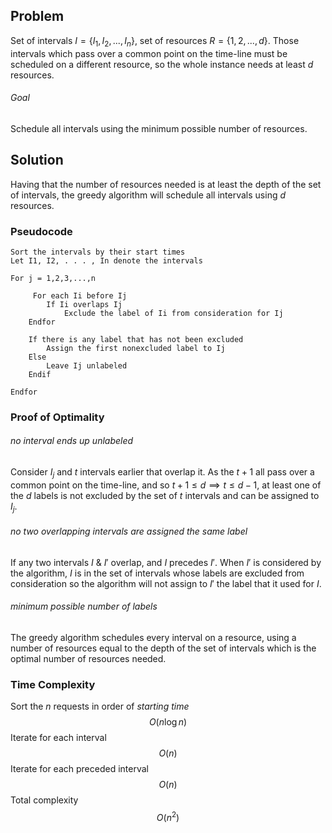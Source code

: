 ## Problem
Set of intervals $I = \{I_1,I_2,...,I_n\}$, set of resources $R = \{1,2,...,d \}$. Those intervals which pass over a common point on the time-line must be scheduled on a different resource, so the whole instance needs at least $d$ resources.
###### Goal
Schedule all intervals using the minimum possible number of resources.
## Solution
Having that the number of resources needed is at least the depth of the set of intervals, the greedy algorithm will schedule all intervals using $d$ resources.
### Pseudocode
```
Sort the intervals by their start times
Let I1, I2, . . . , In denote the intervals

For j = 1,2,3,...,n

	 For each Ii before Ij 
		If Ii overlaps Ij
			Exclude the label of Ii from consideration for Ij
	Endfor  

	If there is any label that has not been excluded
		Assign the first nonexcluded label to Ij
	Else
		Leave Ij unlabeled
	Endif

Endfor
```
### Proof of Optimality
###### no interval ends up unlabeled
Consider $I_j$ and $t$ intervals earlier that overlap it. As the $t+1$ all pass over a common point on the time-line, and so $t+1 \leq d \implies t \leq d-1$, at least one of the $d$ labels is not excluded by the set of $t$ intervals and can be assigned to $I_j$.
###### no two overlapping intervals are assigned the same label
If any two intervals $I$ & $I'$ overlap, and $I$ precedes $I'$. When $I'$ is considered by the algorithm, $I$ is in the set of intervals whose labels are excluded from consideration so the algorithm will not assign to $I'$ the label that it used for $I$.
###### minimum possible number of labels
The greedy algorithm schedules every interval on a resource, using a number of resources equal to the depth of the set of intervals which is the optimal number of resources needed.
### Time Complexity
Sort the $n$ requests in order of *starting time* $$O(n\log{n})$$
Iterate for each interval
$$O(n)$$
Iterate for each preceded interval
$$O(n)$$
Total complexity
$$O(n^2)$$